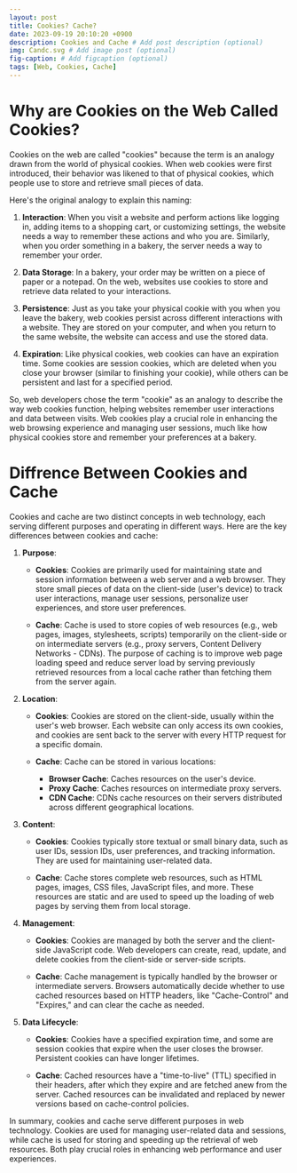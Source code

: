 ```yaml
---
layout: post
title: Cookies? Cache?
date: 2023-09-19 20:10:20 +0900
description: Cookies and Cache # Add post description (optional)
img: Candc.svg # Add image post (optional)
fig-caption: # Add figcaption (optional)
tags: [Web, Cookies, Cache]
---
```


<h1>Why are Cookies on the Web Called Cookies?</h1>

Cookies on the web are called "cookies" because the term is an analogy drawn from the world of physical cookies. When web cookies were first introduced, their behavior was likened to that of physical cookies, which people use to store and retrieve small pieces of data.

Here's the original analogy to explain this naming:

1. **Interaction**: When you visit a website and perform actions like logging in, adding items to a shopping cart, or customizing settings, the website needs a way to remember these actions and who you are. Similarly, when you order something in a bakery, the server needs a way to remember your order.

2. **Data Storage**: In a bakery, your order may be written on a piece of paper or a notepad. On the web, websites use cookies to store and retrieve data related to your interactions.

3. **Persistence**: Just as you take your physical cookie with you when you leave the bakery, web cookies persist across different interactions with a website. They are stored on your computer, and when you return to the same website, the website can access and use the stored data.

4. **Expiration**: Like physical cookies, web cookies can have an expiration time. Some cookies are session cookies, which are deleted when you close your browser (similar to finishing your cookie), while others can be persistent and last for a specified period.

So, web developers chose the term "cookie" as an analogy to describe the way web cookies function, helping websites remember user interactions and data between visits. Web cookies play a crucial role in enhancing the web browsing experience and managing user sessions, much like how physical cookies store and remember your preferences at a bakery.

<h1>Diffrence Between Cookies and Cache</h1>

Cookies and cache are two distinct concepts in web technology, each serving different purposes and operating in different ways. Here are the key differences between cookies and cache:

1. **Purpose**:

   - **Cookies**: Cookies are primarily used for maintaining state and session information between a web server and a web browser. They store small pieces of data on the client-side (user's device) to track user interactions, manage user sessions, personalize user experiences, and store user preferences.

   - **Cache**: Cache is used to store copies of web resources (e.g., web pages, images, stylesheets, scripts) temporarily on the client-side or on intermediate servers (e.g., proxy servers, Content Delivery Networks - CDNs). The purpose of caching is to improve web page loading speed and reduce server load by serving previously retrieved resources from a local cache rather than fetching them from the server again.

2. **Location**:

   - **Cookies**: Cookies are stored on the client-side, usually within the user's web browser. Each website can only access its own cookies, and cookies are sent back to the server with every HTTP request for a specific domain.

   - **Cache**: Cache can be stored in various locations:
     - **Browser Cache**: Caches resources on the user's device.
     - **Proxy Cache**: Caches resources on intermediate proxy servers.
     - **CDN Cache**: CDNs cache resources on their servers distributed across different geographical locations.

3. **Content**:

   - **Cookies**: Cookies typically store textual or small binary data, such as user IDs, session IDs, user preferences, and tracking information. They are used for maintaining user-related data.

   - **Cache**: Cache stores complete web resources, such as HTML pages, images, CSS files, JavaScript files, and more. These resources are static and are used to speed up the loading of web pages by serving them from local storage.

4. **Management**:

   - **Cookies**: Cookies are managed by both the server and the client-side JavaScript code. Web developers can create, read, update, and delete cookies from the client-side or server-side scripts.

   - **Cache**: Cache management is typically handled by the browser or intermediate servers. Browsers automatically decide whether to use cached resources based on HTTP headers, like "Cache-Control" and "Expires," and can clear the cache as needed.

5. **Data Lifecycle**:

   - **Cookies**: Cookies have a specified expiration time, and some are session cookies that expire when the user closes the browser. Persistent cookies can have longer lifetimes.

   - **Cache**: Cached resources have a "time-to-live" (TTL) specified in their headers, after which they expire and are fetched anew from the server. Cached resources can be invalidated and replaced by newer versions based on cache-control policies.

In summary, cookies and cache serve different purposes in web technology. Cookies are used for managing user-related data and sessions, while cache is used for storing and speeding up the retrieval of web resources. Both play crucial roles in enhancing web performance and user experiences.